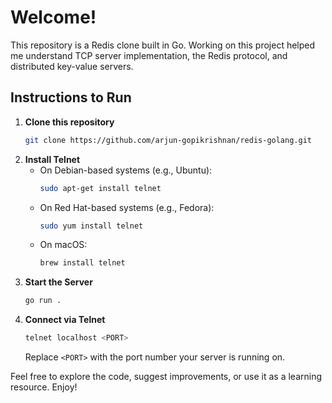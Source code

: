 # Welcome!

This repository is a Redis clone built in Go. Working on this project helped me understand TCP server implementation, the Redis protocol, and distributed key-value servers.

## Instructions to Run

1. **Clone this repository**
   ```sh
   git clone https://github.com/arjun-gopikrishnan/redis-golang.git
   ```
2. **Install Telnet**
   - On Debian-based systems (e.g., Ubuntu):
     ```sh
     sudo apt-get install telnet
     ```
   - On Red Hat-based systems (e.g., Fedora):
     ```sh
     sudo yum install telnet
     ```
   - On macOS:
     ```sh
     brew install telnet
     ```
3. **Start the Server**
   ```sh
   go run .
   ```
4. **Connect via Telnet**
   ```sh
   telnet localhost <PORT>
   ```
   Replace `<PORT>` with the port number your server is running on.

Feel free to explore the code, suggest improvements, or use it as a learning resource. Enjoy!
